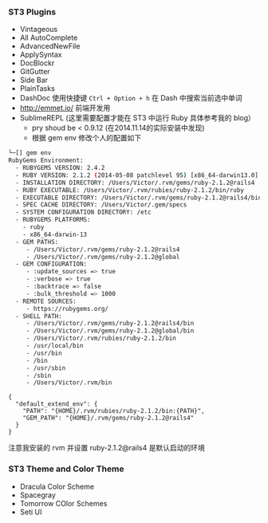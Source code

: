 ### ST3 Plugins

* Vintageous
* All AutoComplete
* AdvancedNewFile
* ApplySyntax
* DocBlockr
* GitGutter
* Side Bar
* PlainTasks
* DashDoc 使用快捷键 ```Ctrl + Option + h``` 在 Dash 中搜索当前选中单词
* http://emmet.io/ 前端开发用
* SublimeREPL (这里需要配置才能在 ST3 中运行 Ruby 具体参考我的 blog）
  * pry shoud be < 0.9.12 (在2014.11.14的实际安装中发现) 
  * 根据 gem env 修改个人的配置如下
  
```bash
└─[] gem env
RubyGems Environment:
  - RUBYGEMS VERSION: 2.4.2
  - RUBY VERSION: 2.1.2 (2014-05-08 patchlevel 95) [x86_64-darwin13.0]
  - INSTALLATION DIRECTORY: /Users/Victor/.rvm/gems/ruby-2.1.2@rails4
  - RUBY EXECUTABLE: /Users/Victor/.rvm/rubies/ruby-2.1.2/bin/ruby
  - EXECUTABLE DIRECTORY: /Users/Victor/.rvm/gems/ruby-2.1.2@rails4/bin
  - SPEC CACHE DIRECTORY: /Users/Victor/.gem/specs
  - SYSTEM CONFIGURATION DIRECTORY: /etc
  - RUBYGEMS PLATFORMS:
    - ruby
    - x86_64-darwin-13
  - GEM PATHS:
     - /Users/Victor/.rvm/gems/ruby-2.1.2@rails4
     - /Users/Victor/.rvm/gems/ruby-2.1.2@global
  - GEM CONFIGURATION:
     - :update_sources => true
     - :verbose => true
     - :backtrace => false
     - :bulk_threshold => 1000
  - REMOTE SOURCES:
     - https://rubygems.org/
  - SHELL PATH:
     - /Users/Victor/.rvm/gems/ruby-2.1.2@rails4/bin
     - /Users/Victor/.rvm/gems/ruby-2.1.2@global/bin
     - /Users/Victor/.rvm/rubies/ruby-2.1.2/bin
     - /usr/local/bin
     - /usr/bin
     - /bin
     - /usr/sbin
     - /sbin
     - /Users/Victor/.rvm/bin
 ```

```
{
  "default_extend_env": {
    "PATH": "{HOME}/.rvm/rubies/ruby-2.1.2/bin:{PATH}",
    "GEM_PATH": "{HOME}/.rvm/gems/ruby-2.1.2@rails4"
  }
}

```

注意我安装的 rvm 并设置 ruby-2.1.2@rails4 是默认启动的环境

### ST3 Theme and Color Theme

* Dracula Color Scheme
* Spacegray
* Tomorrow COlor Schemes
* Seti UI
